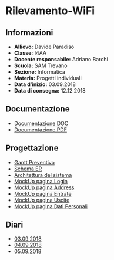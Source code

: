 # Rilevamento-WiFi

## Informazioni
- **Allievo:**              Davide Paradiso
- **Classe:** 		        I4AA
- **Docente responsabile:** 	Adriano Barchi
- **Scuola:** 		        SAM Trevano
- **Sezione:**		        Informatica
- **Materia:**		        Progetti individuali
- **Data d’inizio:** 	    03.09.2018
- **Data di consegna:** 	    12.12.2018
    
## Documentazione
- [Documentazione DOC](Documentazione/Documentazione.doc)
- [Documentazione PDF](Documentazione/Documentazione.pdf)

## Progettazione
- [Gantt Preventivo](Analisi/GanttPreventivo.png)
- [Schema ER](Progettazione/SchemaER.png)
- [Architettura del sistema](Progettazione/SchemaDelSistema.png)
- [MockUp pagina Login](Progettazione/Login.PNG)
- [MockUp pagina Address](Progettazione/Address.PNG)
- [MockUp pagina Entrate](Progettazione/Entrate.PNG)
- [MockUp pagina Uscite](Progettazione/Uscite.PNG)
- [MockUp pagina Dati Personali](Progettazione/DatiPersonali.PNG)

## Diari
- [03.09.2018](Diari/2018_09_03_Prog1_DavideParadiso.pdf)
- [04.09.2018](Diari/2018_09_04_Prog1_DavideParadiso.pdf)
- [05.09.2018](Diari/2018_09_05_Prog1_DavideParadiso.pdf)